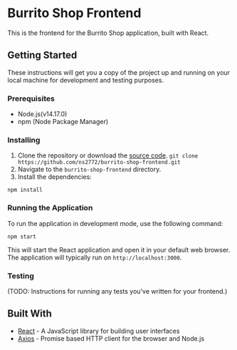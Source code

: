 # Burrito Shop Frontend

This is the frontend for the Burrito Shop application, built with React.

## Getting Started

These instructions will get you a copy of the project up and running on your local machine for development and testing purposes.

### Prerequisites

- Node.js(v14.17.0)
- npm (Node Package Manager)

### Installing

1. Clone the repository or download the [source code](https://github.com/ns2772/burrito-shop-frontend).
`git clone https://github.com/ns2772/burrito-shop-frontend.git`
2. Navigate to the `burrito-shop-frontend` directory.
3. Install the dependencies:

`npm install`


### Running the Application

To run the application in development mode, use the following command:

`npm start`


This will start the React application and open it in your default web browser. The application will typically run on `http://localhost:3000`.

### Testing

(TODO: Instructions for running any tests you've written for your frontend.)

## Built With

- [React](https://reactjs.org/) - A JavaScript library for building user interfaces
- [Axios](https://axios-http.com/) - Promise based HTTP client for the browser and Node.js
